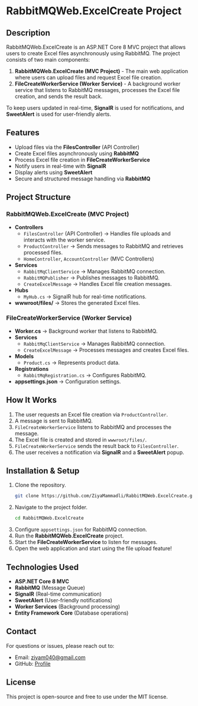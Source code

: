 # RabbitMQWeb.ExcelCreate Project

## Description
RabbitMQWeb.ExcelCreate is an ASP.NET Core 8 MVC project that allows users to create Excel files asynchronously using RabbitMQ. The project consists of two main components:

1. **RabbitMQWeb.ExcelCreate (MVC Project)** - The main web application where users can upload files and request Excel file creation.
2. **FileCreateWorkerService (Worker Service)** - A background worker service that listens to RabbitMQ messages, processes the Excel file creation, and sends the result back.

To keep users updated in real-time, **SignalR** is used for notifications, and **SweetAlert** is used for user-friendly alerts.

## Features
- Upload files via the **FilesController** (API Controller)
- Create Excel files asynchronously using **RabbitMQ**
- Process Excel file creation in **FileCreateWorkerService**
- Notify users in real-time with **SignalR**
- Display alerts using **SweetAlert**
- Secure and structured message handling via **RabbitMQ**

## Project Structure
### RabbitMQWeb.ExcelCreate (MVC Project)
- **Controllers**
  - `FilesController` (API Controller) → Handles file uploads and interacts with the worker service.
  - `ProductController` → Sends messages to RabbitMQ and retrieves processed files.
  - `HomeController`, `AccountController` (MVC Controllers)
- **Services**
  - `RabbitMqClientService` → Manages RabbitMQ connection.
  - `RabbitMQPublisher` → Publishes messages to RabbitMQ.
  - `CreateExcelMessage` → Handles Excel file creation messages.
- **Hubs**
  - `MyHub.cs` → SignalR hub for real-time notifications.
- **wwwroot/files/** → Stores the generated Excel files.

### FileCreateWorkerService (Worker Service)
- **Worker.cs** → Background worker that listens to RabbitMQ.
- **Services**
  - `RabbitMqClientService` → Manages RabbitMQ connection.
  - `CreateExcelMessage` → Processes messages and creates Excel files.
- **Models**
  - `Product.cs` → Represents product data.
- **Registrations**
  - `RabbitMqRegistration.cs` → Configures RabbitMQ.
- **appsettings.json** → Configuration settings.

## How It Works
1. The user requests an Excel file creation via `ProductController`.
2. A message is sent to RabbitMQ.
3. `FileCreateWorkerService` listens to RabbitMQ and processes the message.
4. The Excel file is created and stored in `wwwroot/files/`.
5. `FileCreateWorkerService` sends the result back to `FilesController`.
6. The user receives a notification via **SignalR** and a **SweetAlert** popup.

## Installation & Setup
1. Clone the repository.
   ```sh
   git clone https://github.com/ZiyaMammadli/RabbitMQWeb.ExcelCreate.git
   ```
2. Navigate to the project folder.
   ```sh
   cd RabbitMQWeb.ExcelCreate
   ```
3. Configure `appsettings.json` for RabbitMQ connection.
4. Run the **RabbitMQWeb.ExcelCreate** project.
5. Start the **FileCreateWorkerService** to listen for messages.
6. Open the web application and start using the file upload feature!

## Technologies Used
- **ASP.NET Core 8 MVC**
- **RabbitMQ** (Message Queue)
- **SignalR** (Real-time communication)
- **SweetAlert** (User-friendly notifications)
- **Worker Services** (Background processing)
- **Entity Framework Core** (Database operations)

## Contact

For questions or issues, please reach out to:

- Email: [ziyam040@gmail.com](mailto:ziyam040@gmail.com)
- GitHub: [Profile](https://github.com/ZiyaMammadli)

## License
This project is open-source and free to use under the MIT license.



